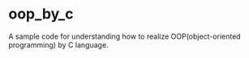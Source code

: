 # oop_by_c
A sample code for understanding how to realize OOP(object-oriented programming) by C language.
